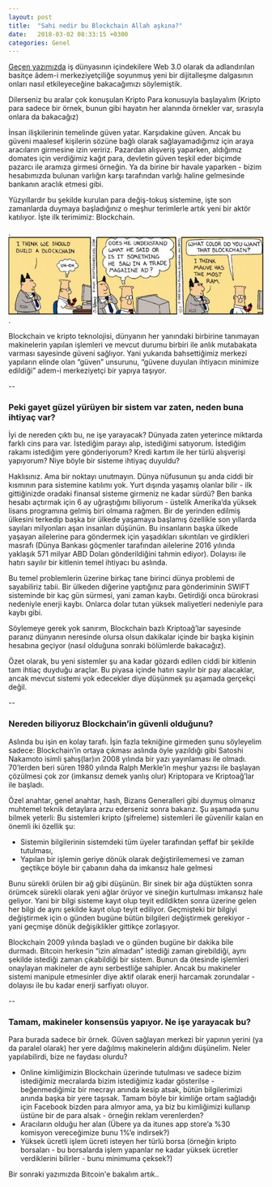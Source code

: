 ```yaml
---
layout: post
title:  "Sahi nedir bu Blockchain Allah aşkına?"
date:   2018-03-02 08:33:15 +0300
categories: Genel
---
```


[Geçen yazımızda](https://ademimerkezi.com/genel/2018/03/01/Geceleri-uykunuzu-ne-kaciriyor.html) iş dünyasının içindekilere Web 3.0 olarak da adlandırılan basitçe âdem-i merkeziyetçiliğe soyunmuş yeni bir dijitalleşme dalgasının onları nasıl etkileyeceğine bakacağımızı söylemiştik. 

Dilerseniz bu aralar çok konuşulan Kripto Para konusuyla başlayalım (Kripto para sadece bir örnek, bunun gibi hayatın her alanında örnekler var, sırasıyla onlara da bakacağız)

İnsan ilişkilerinin temelinde güven yatar. Karşıdakine güven. Ancak bu güveni maalesef kişilerin sözüne bağlı olarak sağlayamadığımız için araya aracıların girmesine izin veririz. Pazardan alışveriş yaparken, aldığımız domates için verdiğimiz kağıt para, devletin güven teşkil eder biçimde pazarcı ile aramıza girmesi örneğin. Ya da birine bir havale yaparken - bizim hesabımızda bulunan varlığın karşı tarafından varlığı haline gelmesinde bankanın araclık etmesi gibi. 

Yüzyıllardır bu şekilde kurulan para değiş-tokuş sistemine, işte son zamanlarda duymaya başladığınız o meşhur terimlerle artık yeni bir aktör katılıyor. İşte ilk terimimiz: Blockchain. 


.
![Dilbert on Blockchain](/assets/dilbert-chain.jpg)
.


Blockchain ve kripto teknolojisi, dünyanın her yanındaki birbirine tanımayan makinelerin yapılan işlemleri ve mevcut durumu birbiri ile anlık mutabakata varması sayesinde güveni sağlıyor. 
Yani yukarıda bahsettiğimiz merkezi yapıların elinde olan “güven” unsurunu, “güvene duyulan ihtiyacın minimize edildiği” adem-i merkeziyetçi bir yapıya taşıyor.

--

### Peki gayet güzel yürüyen bir sistem var zaten, neden buna ihtiyaç var?

İyi de nereden çıktı bu, ne işe yarayacak? Dünyada zaten yeterince miktarda farklı cins para var. İstediğim parayı alıp, istediğimi satıyorum. İstediğim rakamı istediğim yere gönderiyorum? Kredi kartım ile her türlü alışverişi yapıyorum? Niye böyle bir sisteme ihtiyaç duyuldu?

Haklısınız. Ama bir noktayı unutmayın. Dünya nüfusunun şu anda ciddi bir kısmının para sistemine katılımı yok. Yurt dışında yaşamış olanlar bilir - ilk gittiğinizde oradaki finansal sisteme girmeniz ne kadar sürdü? Ben banka hesabı açtırmak için 6 ay uğraştığımı biliyorum - üstelik Amerika’da yüksek lisans programına gelmiş biri olmama rağmen. Bir de yerinden edilmiş ülkesini terkedip başka bir ülkede yaşamaya başlamış özellikle son yıllarda sayıları milyonları aşan insanları düşünün. Bu insanların başka ülkede yaşayan ailelerine para göndermek için yaşadıkları sıkıntıları ve girdikleri masrafı (Dünya Bankası göçmenler tarafından ailelerine 2016 yılında yaklaşık 571 milyar ABD Doları gönderildiğini tahmin ediyor). Dolayısı ile hatırı sayılır bir kitlenin temel ihtiyacı bu aslında. 

Bu temel problemlerin üzerine birkaç tane birinci dünya problemi de sayabiliriz tabii. Bir ülkeden diğerine yaptığınız para gönderiminin SWIFT sisteminde bir kaç gün sürmesi, yani zaman kaybı. Getirdiği onca bürokrasi nedeniyle enerji kaybı. Onlarca dolar tutan yüksek maliyetleri nedeniyle para kaybı gibi. 

Söylemeye gerek yok sanırım, Blockchain bazlı Kriptoağ’lar sayesinde paranız dünyanın neresinde olursa olsun dakikalar içinde bir başka kişinin hesabına geçiyor (nasıl olduğuna sonraki bölümlerde bakacağız). 

Özet olarak, bu yeni sistemler şu ana kadar gözardı edilen ciddi bir kitlenin tam ihtiaç duyduğu araçlar. Bu piyasa içinde hatırı sayılır bir pay alacaklar, ancak mevcut sistemi yok edecekler diye düşünmek şu aşamada gerçekçi değil. 

--


### Nereden biliyoruz Blockchain’in güvenli olduğunu?

Aslında bu işin en kolay tarafı. İşin fazla tekniğine girmeden şunu söyleyelim sadece: Blockchain’in ortaya çıkması aslında öyle yazıldığı gibi Satoshi Nakamoto isimli şahış(lar)ın 2008 yılında bir yazı yayınlaması ile olmadı. 70’lerden beri süren 1980 yılında Ralph Merkle’in meşhur yazısı ile başlayan çözülmesi çok zor (imkansız demek yanlış olur) Kriptopara ve Kriptoağ’lar ile başladı. 

Özel anahtar, genel anahtar, hash, Bizans Generalleri gibi duymuş olmanız muhtemel teknik detaylara arzu ederseniz sonra bakarız. Şu aşamada şunu bilmek yeterli: Bu sistemleri kripto (şifreleme) sistemleri ile güvenilir kalan en önemli iki özellik şu: 
* Sistemin bilgilerinin sistemdeki tüm üyeler tarafından şeffaf bir şekilde tutulması, 
* Yapılan bir işlemin geriye dönük olarak değiştirilememesi ve zaman geçtikçe böyle bir çabanın daha da imkansız hale gelmesi

Bunu sürekli örülen bir ağ gibi düşünün. Bir sinek bir ağa düştükten sonra örümcek sürekli olarak yeni ağlar örüyor ve sineğin kurtulması imkansız hale geliyor. Yani bir bilgi sisteme kayıt olup teyit edildikten sonra üzerine gelen her bilgi de aynı şekilde kayıt olup teyit ediliyor. Geçmişteki bir bilgiyi değiştirmek için o günden bugüne bütün bilgileri değiştirmek gerekiyor - yani geçmişe dönük değişiklikler gittikçe zorlaşıyor. 

Blockchain 2009 yılında başladı ve o günden bugüne bir dakika bile durmadı. Bitcoin herkesin “izin almadan” istediği zaman girebildiği, aynı şekilde istediği zaman çıkabildiği bir sistem. Bunun da ötesinde işlemleri onaylayan makineler de aynı serbestliğe sahipler. Ancak bu makineler sistemi manipule etmesinler diye aktif olarak enerji harcamak zorundalar - dolayısı ile bu kadar enerji sarfiyatı oluyor. 

--


### Tamam, makineler konsensüs yapıyor. Ne işe yarayacak bu? 

Para burada sadece bir örnek. Güven sağlayan merkezi bir yapının yerini (ya da paralel olarak) her yere dağılmış makinelerin aldığını düşünelim. Neler yapılabilirdi, bize ne faydası olurdu? 
* Online kimliğimizin Blockchain üzerinde tutulması ve sadece bizim istediğimiz mecralarda bizim istediğimiz kadar gösterilse - beğenmediğimiz bir mecrayı anında kesip atsak, bütün bilgilerimizi anında başka bir yere taşısak. Tamam böyle bir kimliğe ortam sağladığı için Facebook bizden para almıyor ama, ya biz bu kimliğimizi kullanıp üstüne bir de para alsak - örneğin reklam verenlerden?
* Aracıların olduğu her alan (Übere ya da  itunes app store’a %30 komisyon vereceğimize bunu 1%’e indirsek?)
* Yüksek ücretli işlem ücreti isteyen her türlü borsa (örneğin kripto borsaları - bu borsalarda işlem yapanlar ne kadar yüksek ücretler verdiklerini bilirler - bunu minimuma çeksek?)

Bir sonraki yazımızda Bitcoin'e bakalım artık.. 
